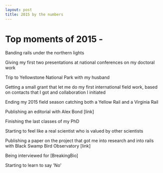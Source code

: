 ```yaml
---
layout: post
title: 2015 by the numbers
---
```


# Top moments of 2015 -

Banding rails under the northern lights

Giving my first two presentations at national conferences on my doctoral work

Trip to Yellowstone National Park with my husband

Getting a small grant that let me do my first international field work, based on contacts that I got and collaboration I initiated 

Ending my 2015 field season catching both a Yellow Rail and a Virginia Rail

Publishing an editorial with Alex Bond [link]

Finishing the last classes of my PhD 

Starting to feel like a real scientist who is valued by other scientists 

Publishing a paper on the project that got me into research and into rails with Black Swamp Bird Observatory [link]

Being interviewed for [BreakingBio]

Starting to learn to say 'No' 



